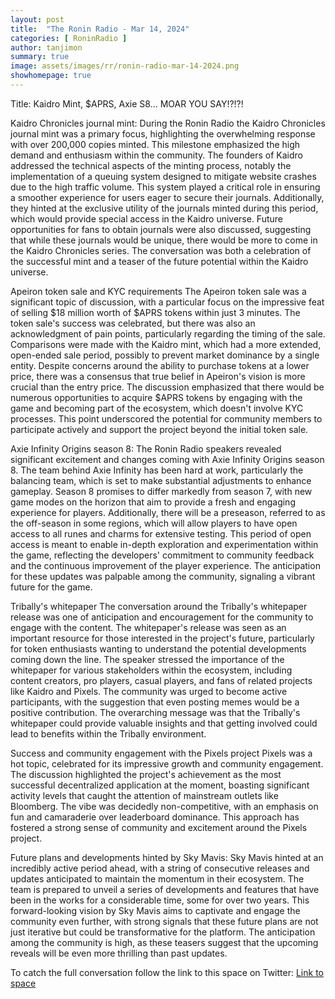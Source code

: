 ```yaml
---
layout: post
title:  "The Ronin Radio - Mar 14, 2024"
categories: [ RoninRadio ]
author: tanjimon
summary: true
image: assets/images/rr/ronin-radio-mar-14-2024.png
showhomepage: true
---
```


Title: Kaidro Mint, $APRS, Axie S8… MOAR YOU SAY!?!?!

Kaidro Chronicles journal mint:
During the Ronin Radio the Kaidro Chronicles journal mint was a primary focus, highlighting the overwhelming response with over 200,000 copies minted. This milestone emphasized the high demand and enthusiasm within the community. The founders of Kaidro addressed the technical aspects of the minting process, notably the implementation of a queuing system designed to mitigate website crashes due to the high traffic volume. This system played a critical role in ensuring a smoother experience for users eager to secure their journals. Additionally, they hinted at the exclusive utility of the journals minted during this period, which would provide special access in the Kaidro universe. Future opportunities for fans to obtain journals were also discussed, suggesting that while these journals would be unique, there would be more to come in the Kaidro Chronicles series. The conversation was both a celebration of the successful mint and a teaser of the future potential within the Kaidro universe.


Apeiron token sale and KYC requirements
The Apeiron token sale was a significant topic of discussion, with a particular focus on the impressive feat of selling $18 million worth of $APRS tokens within just 3 minutes. The token sale's success was celebrated, but there was also an acknowledgment of pain points, particularly regarding the timing of the sale. Comparisons were made with the Kaidro mint, which had a more extended, open-ended sale period, possibly to prevent market dominance by a single entity. Despite concerns around the ability to purchase tokens at a lower price, there was a consensus that true belief in Apeiron's vision is more crucial than the entry price. The discussion emphasized that there would be numerous opportunities to acquire $APRS tokens by engaging with the game and becoming part of the ecosystem, which doesn't involve KYC processes. This point underscored the potential for community members to participate actively and support the project beyond the initial token sale.

Axie Infinity Origins season 8:
The Ronin Radio speakers revealed significant excitement and changes coming with Axie Infinity Origins season 8. The team behind Axie Infinity has been hard at work, particularly the balancing team, which is set to make substantial adjustments to enhance gameplay. Season 8 promises to differ markedly from season 7, with new game modes on the horizon that aim to provide a fresh and engaging experience for players. Additionally, there will be a preseason, referred to as the off-season in some regions, which will allow players to have open access to all runes and charms for extensive testing. This period of open access is meant to enable in-depth exploration and experimentation within the game, reflecting the developers' commitment to community feedback and the continuous improvement of the player experience. The anticipation for these updates was palpable among the community, signaling a vibrant future for the game.

Tribally's whitepaper
The conversation around the Tribally's whitepaper release was one of anticipation and encouragement for the community to engage with the content. The whitepaper's release was seen as an important resource for those interested in the project's future, particularly for token enthusiasts wanting to understand the potential developments coming down the line. The speaker stressed the importance of the whitepaper for various stakeholders within the ecosystem, including content creators, pro players, casual players, and fans of related projects like Kaidro and Pixels. The community was urged to become active participants, with the suggestion that even posting memes would be a positive contribution. The overarching message was that the Tribally's whitepaper could provide valuable insights and that getting involved could lead to benefits within the Tribally environment.

Success and community engagement with the Pixels project
Pixels was a hot topic, celebrated for its impressive growth and community engagement. The discussion highlighted the project's achievement as the most successful decentralized application at the moment, boasting significant activity levels that caught the attention of mainstream outlets like Bloomberg.  The vibe was decidedly non-competitive, with an emphasis on fun and camaraderie over leaderboard dominance. This approach has fostered a strong sense of community and excitement around the Pixels project.

Future plans and developments hinted by Sky Mavis:
Sky Mavis hinted at an incredibly active period ahead, with a string of consecutive releases and updates anticipated to maintain the momentum in their ecosystem. The team is prepared to unveil a series of developments and features that have been in the works for a considerable time, some for over two years. This forward-looking vision by Sky Mavis aims to captivate and engage the community even further, with strong signals that these future plans are not just iterative but could be transformative for the platform. The anticipation among the community is high, as these teasers suggest that the upcoming reveals will be even more thrilling than past updates.


To catch the full conversation follow the link to this space on Twitter:  <a href="https://twitter.com/i/spaces/1BRJjPVajyVKw?s=20">Link to space</a>


